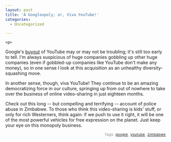 ```yaml
---
layout: post
title: 'A Googleopoly; or, Viva YouTube!'
categories:
  - Uncategorized

---
```



    <p>
Google's <a href="http://www.thenation.com/doc/20061030/chester">buyout</a> of YouTube may or may not be troubling; it's still too early to tell.  I'm always suspicious of huge companies gobbling up other huge companies (even if gobbled-up companies like YouTube don't make any money), so in one sense I look at this acquisition as an unhealthy diversity-squashing move.
</p><p>
In another sense, though, viva YouTube!  They continue to be an amazing democratizing force in our culture, springing up from out of nowhere to take over the business of online video-sharing in just eighteen months.  
</p><p>
Check out this long -- but compelling and terrifying -- account of police abuse in Zimbabwe.  To those who think this video-sharing is kids' stuff, or only for rich Westerners, think again: if we push to use it right, it will be one of the most powerful vehicles for free expression on the planet.  Just keep your eye on this monopoly business. 
</p><p>

</p>
<p style="text-align:right;font-size:11px;letter-spacing:.05em;color:#808979;">Tags: <a href="http://www.technorati.com/tag/google" rel="tag">google</a>, <a href="http://www.technorati.com/tag/youtube" rel="tag">youtube</a>, <a href="http://www.technorati.com/tag/zimbabwe" rel="tag">zimbabwe</a></p>
  
